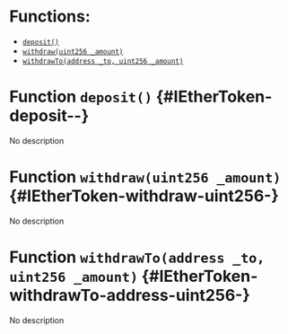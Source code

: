 

# Functions:
- [`deposit()`](#IEtherToken-deposit--)
- [`withdraw(uint256 _amount)`](#IEtherToken-withdraw-uint256-)
- [`withdrawTo(address _to, uint256 _amount)`](#IEtherToken-withdrawTo-address-uint256-)



# Function `deposit()` {#IEtherToken-deposit--}
No description


# Function `withdraw(uint256 _amount)` {#IEtherToken-withdraw-uint256-}
No description


# Function `withdrawTo(address _to, uint256 _amount)` {#IEtherToken-withdrawTo-address-uint256-}
No description


